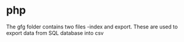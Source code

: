 # php
The gfg folder contains two files 
-index and export. 
These are used to export data from SQL database into csv

